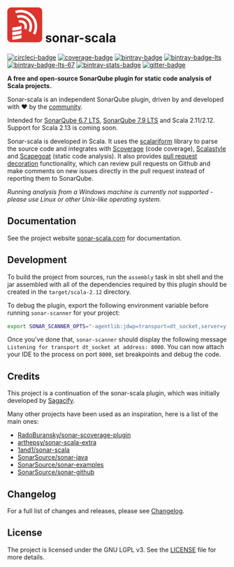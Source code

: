 <h1 align="left"> <img src="./img/sonar-scala.svg" height="80px"> sonar-scala</h1>

[![circleci-badge]][circleci] [![coverage-badge]][coverage]
[![bintray-badge]][bintray] [![bintray-badge-lts]][bintray-lts]
[![bintray-badge-lts-67]][bintray-lts-67]
[![bintray-stats-badge]][bintray-stats] [![gitter-badge]][gitter]

[bintray]: https://bintray.com/mwz/maven/sonar-scala/7.8.0/link
[bintray-badge]: https://img.shields.io/badge/Download-7.8.0-blue.svg
[bintray-badge-lts]:
  https://img.shields.io/badge/Download-7.8.0_(for_SonarQube_7.9_LTS)-blue.svg
[bintray-badge-lts-67]:
  https://img.shields.io/badge/Download-6.8.0_(for_SonarQube_6.7_LTS)-blue.svg
[bintray-lts]: https://bintray.com/mwz/maven/sonar-scala/7.8.0/link
[bintray-lts-67]:
  https://bintray.com/mwz/maven/sonar-scala/6.8.0/link
[bintray-stats]: https://bintray.com/mwz/maven/sonar-scala#statistics
[bintray-stats-badge]:
  https://img.shields.io/badge/dynamic/json.svg?uri=https://bintray.com/statistics/packageStatistics?pkgPath=/mwz/maven/sonar-scala&query=$.totalDownloads&label=Downloads+(last+30+days)&colorB=green
[circleci]: https://circleci.com/gh/mwz/sonar-scala
[circleci-badge]:
  https://img.shields.io/circleci/project/github/mwz/sonar-scala/master.svg?label=Build
[coverage]:
  https://sonar.sonar-scala.com/component_measures?id=sonar-scala&metric=coverage
[coverage-badge]:
  https://sonar.sonar-scala.com/api/badges/measure?key=sonar-scala&metric=coverage
[gitter]: https://gitter.im/sonar-scala/sonar-scala
[gitter-badge]:
  https://img.shields.io/gitter/room/sonar-scala/sonar-scala.svg?colorB=46BC99&label=Chat

**A free and open-source SonarQube plugin for static code analysis of Scala
projects.**

Sonar-scala is an independent SonarQube plugin, driven by and developed with
:heart: by the
[community](https://github.com/mwz/sonar-scala/graphs/contributors).

Intended for [SonarQube 6.7 LTS](https://www.sonarqube.org/sonarqube-6-7-lts),
[SonarQube 7.9 LTS](https://www.sonarqube.org/sonarqube-7-9-lts) and Scala
2.11/2.12. Support for Scala 2.13 is coming soon.

Sonar-scala is developed in Scala. It uses the
[scalariform](https://github.com/scala-ide/scalariform) library to parse the
source code and integrates with [Scoverage](http://scoverage.org) (code
coverage), [Scalastyle](http://www.scalastyle.org) and
[Scapegoat](https://github.com/sksamuel/scapegoat) (static code analysis). It
also provides
[pull request decoration](https://sonar-scala.com/docs/setup/pr-decoration)
functionality, which can review pull requests on Github and make comments on new
issues directly in the pull request instead of reporting them to SonarQube.

_Running analysis from a Windows machine is currently not supported - please use
Linux or other Unix-like operating system._

## Documentation

See the project website [sonar-scala.com](https://sonar-scala.com) for
documentation.

## Development

To build the project from sources, run the `assembly` task in sbt shell and the
jar assembled with all of the dependencies required by this plugin should be
created in the `target/scala-2.12` directory.

To debug the plugin, export the following environment variable before running
`sonar-scanner` for your project:

```bash
export SONAR_SCANNER_OPTS="-agentlib:jdwp=transport=dt_socket,server=y,suspend=y,address=8000"
```

Once you've done that, `sonar-scanner` should display the following message
`Listening for transport dt_socket at address: 8000`. You can now attach your
IDE to the process on port `8000`, set breakpoints and debug the code.

## Credits

This project is a continuation of the sonar-scala plugin, which was initially
developed by [Sagacify](https://github.com/Sagacify/sonar-scala).

Many other projects have been used as an inspiration, here is a list of the main
ones:

- [RadoBuransky/sonar-scoverage-plugin](https://github.com/RadoBuransky/sonar-scoverage-plugin)
- [arthepsy/sonar-scala-extra](https://github.com/arthepsy/sonar-scala-extra)
- [1and1/sonar-scala](https://github.com/1and1/sonar-scala)
- [SonarSource/sonar-java](https://github.com/SonarSource/sonar-java)
- [SonarSource/sonar-examples](https://github.com/SonarSource/sonar-examples)
- [SonarSource/sonar-github](https://docs.sonarqube.org/display/PLUG/GitHub+Plugin)

## Changelog

For a full list of changes and releases, please see
[Changelog](https://sonar-scala.com/docs/changelog).

## License

The project is licensed under the GNU LGPL v3. See the [LICENSE](LICENSE) file
for more details.
